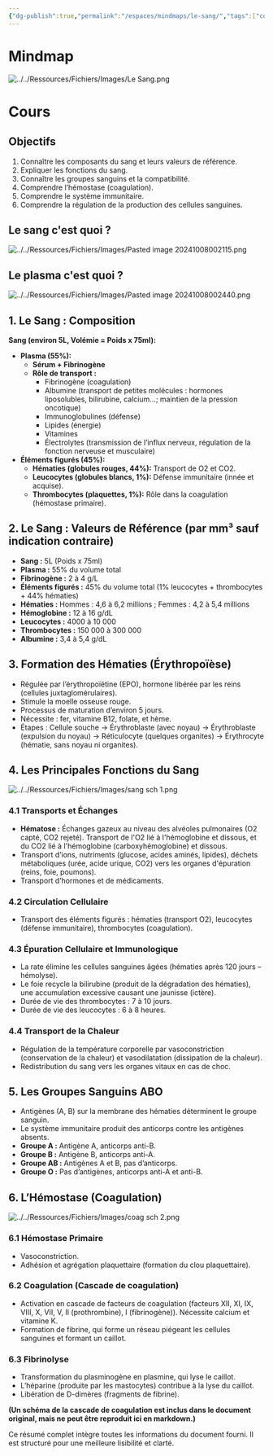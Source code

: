 ```yaml
---
{"dg-publish":true,"permalink":"/espaces/mindmaps/le-sang/","tags":["cours","mindmaps"],"noteIcon":"2"}
---
```




# Mindmap
![../../Ressources/Fichiers/Images/Le Sang.png](/img/user/Ressources/Fichiers/Images/Le%20Sang.png)
# Cours
## Objectifs 

1. Connaître les composants du sang et leurs valeurs de référence.
2. Expliquer les fonctions du sang.
3. Connaître les groupes sanguins et la compatibilité.
4. Comprendre l’hémostase (coagulation).
5. Comprendre le système immunitaire.
6. Comprendre la régulation de la production des cellules sanguines.

## Le sang c'est quoi ?
![../../Ressources/Fichiers/Images/Pasted image 20241008002115.png](/img/user/Ressources/Fichiers/Images/Pasted%20image%2020241008002115.png)
## Le plasma c'est quoi ?
![../../Ressources/Fichiers/Images/Pasted image 20241008002440.png](/img/user/Ressources/Fichiers/Images/Pasted%20image%2020241008002440.png)

## 1. Le Sang : Composition

**Sang (environ 5L, Volémie = Poids x 75ml):**

* **Plasma (55%):**
    * **Sérum + Fibrinogène**
    * **Rôle de transport :**
        * Fibrinogène (coagulation)
        * Albumine (transport de petites molécules : hormones liposolubles, bilirubine, calcium…; maintien de la pression oncotique)
        * Immunoglobulines (défense)
        * Lipides (énergie)
        * Vitamines
        * Électrolytes (transmission de l’influx nerveux, régulation de la fonction nerveuse et musculaire)
* **Éléments figurés (45%):**
    * **Hématies (globules rouges, 44%):** Transport de O2 et CO2.
    * **Leucocytes (globules blancs, 1%):** Défense immunitaire (innée et acquise).
    * **Thrombocytes (plaquettes, 1%):** Rôle dans la coagulation (hémostase primaire).


## 2. Le Sang : Valeurs de Référence (par mm³ sauf indication contraire)

* **Sang :** 5L (Poids x 75ml)
* **Plasma :** 55% du volume total
* **Fibrinogène :** 2 à 4 g/L
* **Éléments figurés :** 45% du volume total (1% leucocytes + thrombocytes + 44% hématies)
* **Hématies :** Hommes : 4,6 à 6,2 millions ; Femmes : 4,2 à 5,4 millions
* **Hémoglobine :** 12 à 16 g/dL
* **Leucocytes :** 4000 à 10 000
* **Thrombocytes :** 150 000 à 300 000
* **Albumine :** 3,4 à 5,4 g/dL


## 3. Formation des Hématies (Érythropoïèse)

* Régulée par l’érythropoïétine (EPO), hormone libérée par les reins (cellules juxtaglomérulaires).
* Stimule la moelle osseuse rouge.
* Processus de maturation d’environ 5 jours.
* Nécessite : fer, vitamine B12, folate, et hème.
* Étapes : Cellule souche → Érythroblaste (avec noyau) → Érythroblaste (expulsion du noyau) → Réticulocyte (quelques organites) → Érythrocyte (hématie, sans noyau ni organites).


## 4. Les Principales Fonctions du Sang
![../../Ressources/Fichiers/Images/sang sch 1.png](/img/user/Ressources/Fichiers/Images/sang%20sch%201.png)

### 4.1 Transports et Échanges

* **Hématose :** Échanges gazeux au niveau des alvéoles pulmonaires (O2 capté, CO2 rejeté). Transport de l'O2 lié à l'hémoglobine et dissous, et du CO2 lié à l'hémoglobine (carboxyhémoglobine) et dissous.
* Transport d’ions, nutriments (glucose, acides aminés, lipides), déchets métaboliques (urée, acide urique, CO2) vers les organes d'épuration (reins, foie, poumons).
* Transport d’hormones et de médicaments.

### 4.2 Circulation Cellulaire

* Transport des éléments figurés : hématies (transport O2), leucocytes (défense immunitaire), thrombocytes (coagulation).

### 4.3 Épuration Cellulaire et Immunologique

* La rate élimine les cellules sanguines âgées (hématies après 120 jours – hémolyse).
* Le foie recycle la bilirubine (produit de la dégradation des hématies), une accumulation excessive causant une jaunisse (ictère).
* Durée de vie des thrombocytes : 7 à 10 jours.
* Durée de vie des leucocytes : 6 à 8 heures.

### 4.4 Transport de la Chaleur

* Régulation de la température corporelle par vasoconstriction (conservation de la chaleur) et vasodilatation (dissipation de la chaleur).
* Redistribution du sang vers les organes vitaux en cas de choc.


## 5. Les Groupes Sanguins ABO

* Antigènes (A, B) sur la membrane des hématies déterminent le groupe sanguin.
* Le système immunitaire produit des anticorps contre les antigènes absents.
* **Groupe A :** Antigène A, anticorps anti-B.
* **Groupe B :** Antigène B, anticorps anti-A.
* **Groupe AB :** Antigènes A et B, pas d’anticorps.
* **Groupe O :** Pas d’antigènes, anticorps anti-A et anti-B.


## 6. L’Hémostase (Coagulation)

![../../Ressources/Fichiers/Images/coag sch 2.png](/img/user/Ressources/Fichiers/Images/coag%20sch%202.png)

### 6.1 Hémostase Primaire

* Vasoconstriction.
* Adhésion et agrégation plaquettaire (formation du clou plaquettaire).

### 6.2 Coagulation (Cascade de coagulation)

* Activation en cascade de facteurs de coagulation (facteurs XII, XI, IX, VIII, X, VII, V, II (prothrombine), I (fibrinogène)).  Nécessite calcium et vitamine K.
* Formation de fibrine, qui forme un réseau piégeant les cellules sanguines et formant un caillot.

### 6.3 Fibrinolyse

* Transformation du plasminogène en plasmine, qui lyse le caillot.
* L’héparine (produite par les mastocytes) contribue à la lyse du caillot.
* Libération de D-dimères (fragments de fibrine).


**(Un schéma de la cascade de coagulation est inclus dans le document original, mais ne peut être reproduit ici en markdown.)**


Ce résumé complet intègre toutes les informations du document fourni.  Il est structuré pour une meilleure lisibilité et clarté.